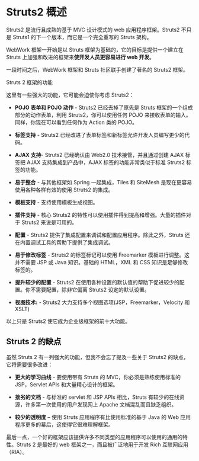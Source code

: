 # Struts2 概述

Struts2 是流行且成熟的基于 MVC 设计模式的 web 应用程序框架。Struts2 不只是 Struts1 的下一个版本，而它是一个完全重写的 Struts 架构。

WebWork 框架一开始是以 Struts 框架为基础的，它的目标是提供一个建立在 Struts 上加强和改进的框架来**使开发人员更容易进行 web 开发**。

一段时间之后，WebWork 框架和 Struts 社区联手创建了著名的 Struts2 框架。

Struts 2 框架的功能

这里有一些强大的功能，它可能会迫使你考虑 Struts2：

- **POJO 表单和 POJO 动作** - Struts2 已经去掉了原先是 Struts 框架的一个组成部分的动作表单，利用 Struts2，你可以使用任何 POJO 来接收表单的输入。同样，你现在可以看到任何作为 Action 类的 POJO。

- **标签支持** - Struts2 已经改进了表单标签和新标签允许开发人员编写更少的代码。

- **AJAX 支持**- Struts2 已经确认由 Web2.0 技术接管，并且通过创建 AJAX 标签把 AJAX 支持集成到产品中，AJAX 标签的功能非常类似于标准 Struts2 标签的功能。

- **易于整合** - 与其他框架如 Spring 一起集成，Tiles 和 SiteMesh 是现在更容易使用各种各样有效的使用 Struts2 的集成。

- **模板支持** - 支持使用模板生成视图。

- **插件支持** - 核心 Struts2 的特性可以使用插件得到提高和增强。大量的插件对于 Struts2 来说是可用的。

- **配置** - Struts2 提供了集成配置来调试和配置应用程序。除此之外，Struts 还在内置调试工具的帮助下提供了集成调试。

- **易于修改标签** - Struts2 的标签标记可以使用 Freemarker 模板进行调整。这并不需要 JSP 或 Java 知识。基础的 HTML，XML 和 CSS 知识是足够修改标签的。

- **提升较少的配置** - Struts2 在使用各种设置的默认值的帮助下促进较少的配置。你不需要配置，除非它偏离 Struts2 设定的默认设置。

- **视图技术:** - Struts2 大力支持多个视图选项(JSP，Freemarker，Velocity 和 XSLT)

以上只是 Struts2 使它成为企业级框架的前十大功能。

## Struts 2 的缺点

虽然 Struts 2 有一列强大的功能，但我不会忘了提及一些关于 Struts2 的缺点，它将需要很多改进：
- **更大的学习曲线** - 要使用带有 Struts 的 MVC，你必须是熟练使用标准的 JSP，Servlet APIs 和大量精心设计的框架。

- **拙劣的文档** - 与标准的 servlet 和 JSP APIs 相比，Struts 有较少的在线资源，许多第一次使用的用户发现网上 Apache 文档混乱而且缺乏组织。

- **较少的透明度** – 使用 Struts 应用程序有比使用标准的基于 Java 的 Web 应用程序更多的幕后，这使得它很难理解框架。

最后一点，一个好的框架应该提供许多不同类型的应用程序可以使用的通用的特性。Struts 2 是最好的 web 框架之一，而且被广泛地用于开发 Rich 互联网应用（RIA）。
